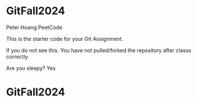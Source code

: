 # GitFall2024
Peter Hoang
PeetCode

This is the starter code for your Git Assignment.

If you do not see this. You have not pulled/forked the repository after classs correctly


Are you sleepy? Yes


# GitFall2024
